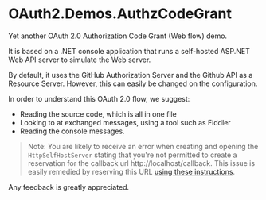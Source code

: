 # OAuth2.Demos.AuthzCodeGrant #

Yet another OAuth 2.0 Authorization Code Grant (Web flow) demo.

It is based on a .NET console application that runs a self-hosted ASP.NET Web API server to simulate the Web server.

By default, it uses the GitHub Authorization Server and the Github API as a Resource Server.
However, this can easily be changed on the configuration.

In order to understand this OAuth 2.0 flow, we suggest:

* Reading the source code, which is all in one file
* Looking to at exchanged messages, using a tool such as Fiddler
* Reading the console messages.

> Note: You are likely to receive an error when creating and opening the `HttpSelfHostServer` stating
> that you're not permitted to create a reservation for the callback url http://localhost/callback. This
> issue is easily remedied by reserving this URL [using these instructions](https://msdn.microsoft.com/en-us/library/ms733768(v=vs.110).aspx).

Any feedback is greatly appreciated.
